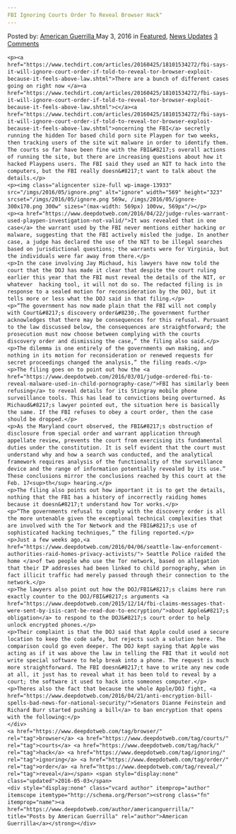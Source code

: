 ```yaml
---
FBI Ignoring Courts Order To Reveal Browser Hack"
---
```

<article class="post-listing post-13931 post type-post status-publish format-standard has-post-thumbnail hentry  tag-browser tag-courts tag-hack tag-ignoring tag-order tag-reveal">
    <div class="post-inner">
        <span>Posted by: <a href="https://www.deepdotweb.com/author/americanguerrilla/" title="">American Guerrilla </a></span>
    <span>May 3, 2016</span>
    <span>in <a href="https://www.deepdotweb.com/category/deepdot-news/" rel="category tag">Featured</a>, <a href="https://www.deepdotweb.com/category/news-updates/" rel="category tag">News Updates</a></span>
    <span><a href="https://www.deepdotweb.com/2016/05/03/fbi-ignoring-courts-order-reveal-browser-hack/#comments">3 Comments</a></span>
    </p>
    <div class="clear"></div>
    
    <p><a href="https://www.techdirt.com/articles/20160425/18101534272/fbi-says-it-will-ignore-court-order-if-told-to-reveal-tor-browser-exploit-because-it-feels-above-law.shtml">There are a bunch of different cases going on right now </a><a href="https://www.techdirt.com/articles/20160425/18101534272/fbi-says-it-will-ignore-court-order-if-told-to-reveal-tor-browser-exploit-because-it-feels-above-law.shtml">c</a><a href="https://www.techdirt.com/articles/20160425/18101534272/fbi-says-it-will-ignore-court-order-if-told-to-reveal-tor-browser-exploit-because-it-feels-above-law.shtml">oncerning the FBI</a> secretly running the hidden Tor based child porn site Playpen for two weeks, then tracking users of the site wit malware in order to identify them. The courts so far have been fine with the FBI&#8217;s overall actions of running the site, but there are increasing questions about how it hacked Playpens users. The FBI said they used an NIT to hack into the computers, but the FBI really doesn&#8217;t want to talk about the details.</p>
    <p><img class="aligncenter size-full wp-image-13933" src="/imgs/2016/05/ignore.png" alt="ignore" width="569" height="323" srcset="/imgs/2016/05/ignore.png 569w, /imgs/2016/05/ignore-300x170.png 300w" sizes="(max-width: 569px) 100vw, 569px"/></p>
    <p><a href="https://www.deepdotweb.com/2016/04/22/judge-rules-warrant-used-playpen-investigation-not-valid/">It was revealed that in one case</a> the warrant used by the FBI never mentions either hacking or malware, suggesting that the FBI actively misled the judge. In another case, a judge has declared the use of the NIT to be illegal searches based on jurisdictional questions; the warrants were for Virginia, but the individuals were far away from there.</p>
    <p>In the case involving Jay Michaud, his lawyers have now told the court that the DOJ has made it clear that despite the court ruling earlier this year that the FBI must reveal the details of the NIT, or whatever  hacking tool, it will not do so. The redacted filing is in response to a sealed motion for reconsideration by the DOJ, but it tells more or less what the DOJ said in that filing.</p>
    <p>“The government has now made plain that the FBI will not comply with Court&#8217;s discovery order&#8230;.The government further acknowledges that there may be consequences for this refusal. Pursuant to the law discussed below, the consequences are straightforward; the prosecution must now choose between complying with the courts discovery order and dismissing the case,” the filing also said.</p>
    <p>The dilemma is one entirely of the governments own making, and nothing in its motion for reconsideration or renewed requests for secret proceedings changed the analysis,” the filing reads.</p>
    <p>The filing goes on to point out how the <a href="https://www.deepdotweb.com/2016/03/01/judge-ordered-fbi-to-reveal-malware-used-in-child-pornography-case/">FBI has similarly been refusing</a> to reveal details for its Stingray mobile phone surveillance tools. This has lead to convictions being overturned. As Michaud&#8217;s lawyer pointed out, the situation here is basically the same. If the FBI refuses to obey a court order, then the case should be dropped.</p>
    <p>As the Maryland court observed, the FBI&#8217;s obstruction of disclosure from special order and warrant application through appellate review, prevents the court from exercising its fundamental duties under the constitution. It is self evident that the court must understand why and how a search was conducted, and the analytical framework requires analysis of the functionality of the surveillance device and the range of information potentially revealed by its use.” These conclusions mirror the conclusions reached by this court at the Feb. 17<sup>th</sup> hearing.</p>
    <p>The filing also points out how important it is to get the details, nothing that the FBI has a history of incorrectly raiding homes because it doesn&#8217;t understand how Tor works.</p>
    <p>“The governments refusal to comply with the discovery order is all the more untenable given the exceptional technical complexities that are involved with the Tor Network and the FBI&#8217;s use of sophisticated hacking techniques,” the filing reported.</p>
    <p>Just a few weeks ago,<a href="https://www.deepdotweb.com/2016/04/06/seattle-law-enforcement-authorities-raid-homes-privacy-activists/"> Seattle Police raided the home </a>of two people who use the Tor network, based on allegation that their IP addresses had been linked to child pornography, when in fact illicit traffic had merely passed through their connection to the network.</p>
    <p>The lawyers also point out how the DOJ/FBI&#8217;s claims here run exactly counter to the DOJ/FBI&#8217;s arguments <a href="https://www.deepdotweb.com/2015/12/14/fbi-claims-messages-that-were-sent-by-isis-cant-be-read-due-to-encryption/">about Apple&#8217;s obligation</a> to respond to the DOJ&#8217;s court order to help unlock encrypted phones.</p>
    <p>Their complaint is that the DOJ said that Apple could used a secure location to keep the code safe, but rejects such a solution here. The comparison could go even deeper. The DOJ kept saying that Apple was acting as if it was above the law in telling the FBI that it would not write special software to help break into a phone. The request is much more straightforward. The FBI doesn&#8217;t have to write any new code at all, it just has to reveal what it has been told to reveal by a court; the software it used to hack into someones computer.</p>
    <p>Theres also the fact that because the whole Apple/DOJ fight, <a href="https://www.deepdotweb.com/2016/04/21/anti-encryption-bill-spells-bad-news-for-national-security/">Senators Dianne Feinstein and Richard Burr started pushing a bill</a> to ban encryption that opens with the following:</p>
    </div>
    <a href="https://www.deepdotweb.com/tag/browser/" rel="tag">browser</a> <a href="https://www.deepdotweb.com/tag/courts/" rel="tag">courts</a> <a href="https://www.deepdotweb.com/tag/hack/" rel="tag">hack</a> <a href="https://www.deepdotweb.com/tag/ignoring/" rel="tag">ignoring</a> <a href="https://www.deepdotweb.com/tag/order/" rel="tag">order</a> <a href="https://www.deepdotweb.com/tag/reveal/" rel="tag">reveal</a></span> <span style="display:none" class="updated">2016-05-03</span>
    <div style="display:none" class="vcard author" itemprop="author" itemscope itemtype="http://schema.org/Person"><strong class="fn" itemprop="name"><a href="https://www.deepdotweb.com/author/americanguerrilla/" title="Posts by American Guerrilla" rel="author">American Guerrilla</a></strong></div>
    
